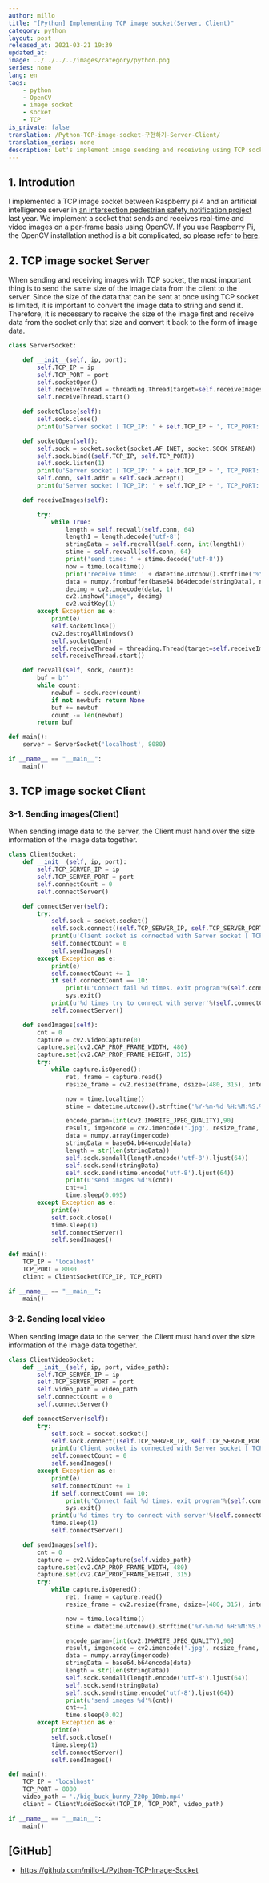 ```yaml
---
author: millo
title: "[Python] Implementing TCP image socket(Server, Client)"
category: python
layout: post
released_at: 2021-03-21 19:39
updated_at:
image: ../../../../images/category/python.png
series: none
lang: en
tags:
    - python
    - OpenCV
    - image socket
    - socket
    - TCP
is_private: false
translation: /Python-TCP-image-socket-구현하기-Server-Client/
translation_series: none
description: Let's implement image sending and receiving using TCP socket in python.
---
```


## 1. Introdution

I implemented a TCP image socket between Raspberry pi 4 and an artificial intelligence server in [an intersection pedestrian safety notification project](https://www.youtube.com/watch?v=AuWtMnEUwC8&t=1s) last year. We implement a socket that sends and receives real-time and video images on a per-frame basis using OpenCV. If you use Raspberry Pi, the OpenCV installation method is a bit complicated, so please refer to [here](https://millo-L.github.io/Raspberry-pi%EC%97%90-OpenCV4-%EC%84%A4%EC%B9%98%ED%95%98%EA%B8%B0/).

## 2. TCP image socket Server

When sending and receiving images with TCP socket, the most important thing is to send the same size of the image data from the client to the server. Since the size of the data that can be sent at once using TCP socket is limited, it is important to convert the image data to string and send it. Therefore, it is necessary to receive the size of the image first and receive data from the socket only that size and convert it back to the form of image data.

```python
class ServerSocket:

    def __init__(self, ip, port):
        self.TCP_IP = ip
        self.TCP_PORT = port
        self.socketOpen()
        self.receiveThread = threading.Thread(target=self.receiveImages)
        self.receiveThread.start()

    def socketClose(self):
        self.sock.close()
        print(u'Server socket [ TCP_IP: ' + self.TCP_IP + ', TCP_PORT: ' + str(self.TCP_PORT) + ' ] is close')

    def socketOpen(self):
        self.sock = socket.socket(socket.AF_INET, socket.SOCK_STREAM)
        self.sock.bind((self.TCP_IP, self.TCP_PORT))
        self.sock.listen(1)
        print(u'Server socket [ TCP_IP: ' + self.TCP_IP + ', TCP_PORT: ' + str(self.TCP_PORT) + ' ] is open')
        self.conn, self.addr = self.sock.accept()
        print(u'Server socket [ TCP_IP: ' + self.TCP_IP + ', TCP_PORT: ' + str(self.TCP_PORT) + ' ] is connected with client')

    def receiveImages(self):

        try:
            while True:
                length = self.recvall(self.conn, 64)
                length1 = length.decode('utf-8')
                stringData = self.recvall(self.conn, int(length1))
                stime = self.recvall(self.conn, 64)
                print('send time: ' + stime.decode('utf-8'))
                now = time.localtime()
                print('receive time: ' + datetime.utcnow().strftime('%Y-%m-%d %H:%M:%S.%f'))
                data = numpy.frombuffer(base64.b64decode(stringData), numpy.uint8)
                decimg = cv2.imdecode(data, 1)
                cv2.imshow("image", decimg)
                cv2.waitKey(1)
        except Exception as e:
            print(e)
            self.socketClose()
            cv2.destroyAllWindows()
            self.socketOpen()
            self.receiveThread = threading.Thread(target=self.receiveImages)
            self.receiveThread.start()

    def recvall(self, sock, count):
        buf = b''
        while count:
            newbuf = sock.recv(count)
            if not newbuf: return None
            buf += newbuf
            count -= len(newbuf)
        return buf

def main():
    server = ServerSocket('localhost', 8080)

if __name__ == "__main__":
    main()
```

## 3. TCP image socket Client

### 3-1. Sending images(Client)

When sending image data to the server, the Client must hand over the size information of the image data together.

```python
class ClientSocket:
    def __init__(self, ip, port):
        self.TCP_SERVER_IP = ip
        self.TCP_SERVER_PORT = port
        self.connectCount = 0
        self.connectServer()

    def connectServer(self):
        try:
            self.sock = socket.socket()
            self.sock.connect((self.TCP_SERVER_IP, self.TCP_SERVER_PORT))
            print(u'Client socket is connected with Server socket [ TCP_SERVER_IP: ' + self.TCP_SERVER_IP + ', TCP_SERVER_PORT: ' + str(self.TCP_SERVER_PORT) + ' ]')
            self.connectCount = 0
            self.sendImages()
        except Exception as e:
            print(e)
            self.connectCount += 1
            if self.connectCount == 10:
                print(u'Connect fail %d times. exit program'%(self.connectCount))
                sys.exit()
            print(u'%d times try to connect with server'%(self.connectCount))
            self.connectServer()

    def sendImages(self):
        cnt = 0
        capture = cv2.VideoCapture(0)
        capture.set(cv2.CAP_PROP_FRAME_WIDTH, 480)
        capture.set(cv2.CAP_PROP_FRAME_HEIGHT, 315)
        try:
            while capture.isOpened():
                ret, frame = capture.read()
                resize_frame = cv2.resize(frame, dsize=(480, 315), interpolation=cv2.INTER_AREA)

                now = time.localtime()
                stime = datetime.utcnow().strftime('%Y-%m-%d %H:%M:%S.%f')

                encode_param=[int(cv2.IMWRITE_JPEG_QUALITY),90]
                result, imgencode = cv2.imencode('.jpg', resize_frame, encode_param)
                data = numpy.array(imgencode)
                stringData = base64.b64encode(data)
                length = str(len(stringData))
                self.sock.sendall(length.encode('utf-8').ljust(64))
                self.sock.send(stringData)
                self.sock.send(stime.encode('utf-8').ljust(64))
                print(u'send images %d'%(cnt))
                cnt+=1
                time.sleep(0.095)
        except Exception as e:
            print(e)
            self.sock.close()
            time.sleep(1)
            self.connectServer()
            self.sendImages()

def main():
    TCP_IP = 'localhost'
    TCP_PORT = 8080
    client = ClientSocket(TCP_IP, TCP_PORT)

if __name__ == "__main__":
    main()
```

### 3-2. Sending local video

When sending image data to the server, the Client must hand over the size information of the image data together.

```python
class ClientVideoSocket:
    def __init__(self, ip, port, video_path):
        self.TCP_SERVER_IP = ip
        self.TCP_SERVER_PORT = port
        self.video_path = video_path
        self.connectCount = 0
        self.connectServer()

    def connectServer(self):
        try:
            self.sock = socket.socket()
            self.sock.connect((self.TCP_SERVER_IP, self.TCP_SERVER_PORT))
            print(u'Client socket is connected with Server socket [ TCP_SERVER_IP: ' + self.TCP_SERVER_IP + ', TCP_SERVER_PORT: ' + str(self.TCP_SERVER_PORT) + ' ]')
            self.connectCount = 0
            self.sendImages()
        except Exception as e:
            print(e)
            self.connectCount += 1
            if self.connectCount == 10:
                print(u'Connect fail %d times. exit program'%(self.connectCount))
                sys.exit()
            print(u'%d times try to connect with server'%(self.connectCount))
            time.sleep(1)
            self.connectServer()

    def sendImages(self):
        cnt = 0
        capture = cv2.VideoCapture(self.video_path)
        capture.set(cv2.CAP_PROP_FRAME_WIDTH, 480)
        capture.set(cv2.CAP_PROP_FRAME_HEIGHT, 315)
        try:
            while capture.isOpened():
                ret, frame = capture.read()
                resize_frame = cv2.resize(frame, dsize=(480, 315), interpolation=cv2.INTER_AREA)

                now = time.localtime()
                stime = datetime.utcnow().strftime('%Y-%m-%d %H:%M:%S.%f')

                encode_param=[int(cv2.IMWRITE_JPEG_QUALITY),90]
                result, imgencode = cv2.imencode('.jpg', resize_frame, encode_param)
                data = numpy.array(imgencode)
                stringData = base64.b64encode(data)
                length = str(len(stringData))
                self.sock.sendall(length.encode('utf-8').ljust(64))
                self.sock.send(stringData)
                self.sock.send(stime.encode('utf-8').ljust(64))
                print(u'send images %d'%(cnt))
                cnt+=1
                time.sleep(0.02)
        except Exception as e:
            print(e)
            self.sock.close()
            time.sleep(1)
            self.connectServer()
            self.sendImages()

def main():
    TCP_IP = 'localhost'
    TCP_PORT = 8080
    video_path = './big_buck_bunny_720p_10mb.mp4'
    client = ClientVideoSocket(TCP_IP, TCP_PORT, video_path)

if __name__ == "__main__":
    main()
```

## [GitHub]

-   https://github.com/millo-L/Python-TCP-Image-Socket
